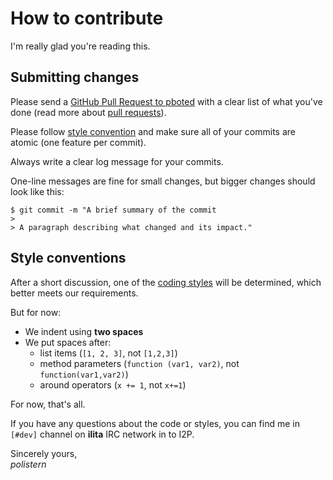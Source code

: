 # How to contribute

I'm really glad you're reading this.

## Submitting changes

Please send a [GitHub Pull Request to pboted](https://github.com/polistern/pboted/pull/new/master) with a clear list of what you've done (read more about [pull requests](http://help.github.com/pull-requests/)).

Please follow [style convention](#style-conventions) and make sure all of your commits are atomic (one feature per commit).

Always write a clear log message for your commits.

One-line messages are fine for small changes, but bigger changes should look like this:

```
$ git commit -m "A brief summary of the commit
>
> A paragraph describing what changed and its impact."
```

## Style conventions

After a short discussion, one of the [coding styles](https://github.com/motine/cppstylelineup) will be determined, which better meets our requirements.

But for now:

  * We indent using **two spaces**
  * We put spaces after:
    - list items (`[1, 2, 3]`, not `[1,2,3]`)
    - method parameters (`function (var1, var2)`, not `function(var1,var2)`)
    - around operators (`x += 1`, not `x+=1`)

For now, that's all.

If you have any questions about the code or styles, you can find me in `[#dev]` channel on **ilita** IRC network in to I2P.

Sincerely yours,  
*polistern*
